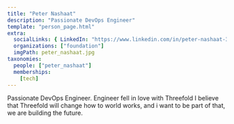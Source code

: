 ```yaml
---
title: "Peter Nashaat"
description: "Passionate DevOps Engineer"
template: "person_page.html"
extra:
  socialLinks: { LinkedIn: "https://www.linkedin.com/in/peter-nashaat-33966831/"}
  organizations: ["foundation"]
  imgPath: peter_nashaat.jpg
taxonomies:
  people: ["peter_nashaat"]
  memberships:
    [tech]
---
```


Passionate DevOps Engineer. Engineer fell in love with Threefold I believe that Threefold will change how to world works, and i want to be part of that, we are building the future.